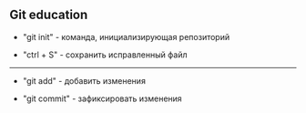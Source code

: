 ## Git education 

* "git init" - команда, инициализирующая репозиторий

* "ctrl + S" - сохранить исправленный файл

***

* "git add" - добавить изменения

* "git commit" - зафиксировать изменения
